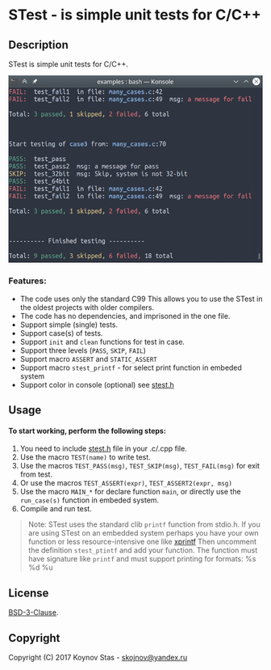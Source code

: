 # STest - is simple unit tests for C/C++


## Description

STest is simple unit tests for C/C++.



<p align="center">
<img src="./screenshot.png" width="853"/>
</p>



### Features:

* The code uses only the standard C99 This allows you to use the STest in the oldest projects with older compilers.
* The code has no dependencies, and imprisoned in the one file.
* Support simple (single) tests.
* Support case(s) of tests.
* Support `init` and `clean` functions for test in case.
* Support three levels (`PASS`, `SKIP`, `FAIL`)
* Support macro `ASSERT` and `STATIC_ASSERT`
* Support macro `stest_printf` - for select print function in embeded system
* Support color in console (optional) see [stest.h](./stest.h)


## Usage

#### To start working, perform the following steps:

1. You need to include [stest.h](./stest.h) file in your .c/.cpp file.
2. Use the macro `TEST(name)` to write test.
3. Use the macros `TEST_PASS(msg)`, `TEST_SKIP(msg)`, `TEST_FAIL(msg)` for exit from test.
4. Or use the macros `TEST_ASSERT(expr)`, `TEST_ASSERT2(expr, msg)`
5. Use the macro `MAIN_*` for declare function `main`, or directly use the `run_case(s)` function in embeded system.
6. Compile and run test.


> Note:
  STest uses the standard clib `printf` function from stdio.h.
  If you are using STest on an embedded system perhaps you have your own
  function or less resource-intensive one like [xprintf](http://elm-chan.org/fsw/strf/xprintf.html)
  Then uncomment the definition `stest_ptintf` and add your function.
  The function must have signature like `printf` and must support printing for formats: %s %d %u



## License

[BSD-3-Clause](./LICENSE).


## Copyright
Copyright (C) 2017 Koynov Stas - skojnov@yandex.ru
